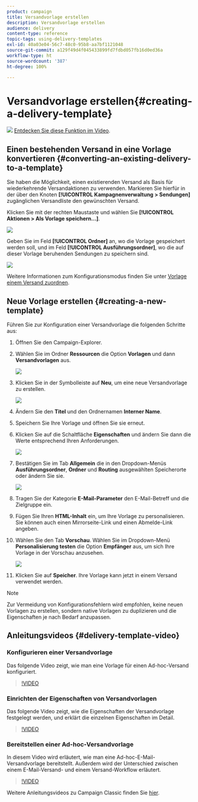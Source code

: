 ```yaml
---
product: campaign
title: Versandvorlage erstellen
description: Versandvorlage erstellen
audience: delivery
content-type: reference
topic-tags: using-delivery-templates
exl-id: 40a03e04-56c7-48c0-95b8-aa7bf1121048
source-git-commit: a129f49d4f045433899fd7fdbd057fb16d0ed36a
workflow-type: ht
source-wordcount: '387'
ht-degree: 100%

---
```


# Versandvorlage erstellen{#creating-a-delivery-template}

![](assets/do-not-localize/how-to-video.png) [Entdecken Sie diese Funktion im Video](#delivery-template-video).

## Einen bestehenden Versand in eine Vorlage konvertieren {#converting-an-existing-delivery-to-a-template}

Sie haben die Möglichkeit, einen existierenden Versand als Basis für wiederkehrende Versandaktionen zu verwenden. Markieren Sie hierfür in der über den Knoten **[!UICONTROL Kampagnenverwaltung > Sendungen]** zugänglichen Versandliste den gewünschten Versand.

Klicken Sie mit der rechten Maustaste und wählen Sie **[!UICONTROL Aktionen > Als Vorlage speichern...]**.

![](assets/s_ncs_user_campaign_save_as_scenario.png)

Geben Sie im Feld **[!UICONTROL Ordner]** an, wo die Vorlage gespeichert werden soll, und im Feld **[!UICONTROL Ausführungsordner]**, wo die auf dieser Vorlage beruhenden Sendungen zu speichern sind.

![](assets/s_ncs_user_campaign_save_as_scenario_a.png)

Weitere Informationen zum Konfigurationsmodus finden Sie unter [Vorlage einem Versand zuordnen](creating-a-delivery-from-a-template.md#linking-the-template-to-a-delivery).

## Neue Vorlage erstellen {#creating-a-new-template}

Führen Sie zur Konfiguration einer Versandvorlage die folgenden Schritte aus:

1. Öffnen Sie den Campaign-Explorer.
1. Wählen Sie im Ordner **Ressourcen** die Option **Vorlagen** und dann **Versandvorlagen** aus.

   ![](assets/delivery_template_1.png)

1. Klicken Sie in der Symbolleiste auf **Neu**, um eine neue Versandvorlage zu erstellen.

   ![](assets/delivery_template_2.png)

1. Ändern Sie den **Titel** und den Ordnernamen **Interner Name**.
1. Speichern Sie Ihre Vorlage und öffnen Sie sie erneut.
1. Klicken Sie auf die Schaltfläche **Eigenschaften** und ändern Sie dann die Werte entsprechend Ihren Anforderungen.

   ![](assets/delivery_template_3.png)

1. Bestätigen Sie im Tab **Allgemein** die in den Dropdown-Menüs **Ausführungsordner**, **Ordner** und **Routing** ausgewählten Speicherorte oder ändern Sie sie.

   ![](assets/delivery_template_4.png)

1. Tragen Sie der Kategorie **E-Mail-Parameter** den E-Mail-Betreff und die Zielgruppe ein.
1. Fügen Sie Ihren **HTML-Inhalt** ein, um Ihre Vorlage zu personalisieren. Sie können auch einen Mirrorseite-Link und einen Abmelde-Link angeben.
1. Wählen Sie den Tab **Vorschau**. Wählen Sie im Dropdown-Menü **Personalisierung testen** die Option **Empfänger** aus, um sich Ihre Vorlage in der Vorschau anzusehen.

   ![](assets/delivery_template_5.png)

1. Klicken Sie auf **Speicher**. Ihre Vorlage kann jetzt in einem Versand verwendet werden.

>[!NOTE]
>
>Zur Vermeidung von Konfigurationsfehlern wird empfohlen, keine neuen Vorlagen zu erstellen, sondern native Vorlagen zu duplizieren und die Eigenschaften je nach Bedarf anzupassen.

## Anleitungsvideos {#delivery-template-video}

### Konfigurieren einer Versandvorlage

Das folgende Video zeigt, wie man eine Vorlage für einen Ad-hoc-Versand konfiguriert.

>[!VIDEO](https://video.tv.adobe.com/v/24066?quality=12)

### Einrichten der Eigenschaften von Versandvorlagen

Das folgende Video zeigt, wie die Eigenschaften der Versandvorlage festgelegt werden, und erklärt die einzelnen Eigenschaften im Detail.

>[!VIDEO](https://video.tv.adobe.com/v/24067?quality=12)

### Bereitstellen einer Ad-hoc-Versandvorlage

In diesem Video wird erläutert, wie man eine Ad-hoc-E-Mail-Versandvorlage bereitstellt. Außerdem wird der Unterschied zwischen einem E-Mail-Versand- und einem Versand-Workflow erläutert.

>[!VIDEO](https://video.tv.adobe.com/v/24065?quality=12)

Weitere Anleitungsvideos zu Campaign Classic finden Sie [hier](https://experienceleague.adobe.com/docs/campaign-classic-learn/tutorials/overview.html?lang=de).
